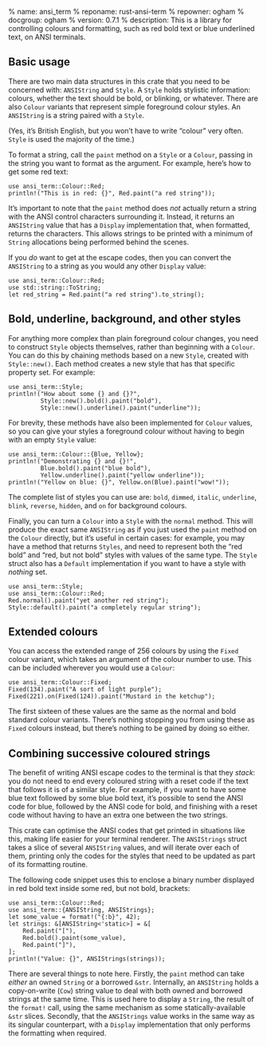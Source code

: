 % name: ansi_term
% reponame: rust-ansi-term
% repowner: ogham
% docgroup: ogham
% version: 0.7.1
% description: This is a library for controlling colours and formatting, such as red bold text or blue underlined text, on ANSI terminals.


## Basic usage

There are two main data structures in this crate that you need to be concerned with: `ANSIString` and `Style`.
A `Style` holds stylistic information: colours, whether the text should be bold, or blinking, or whatever.
There are also `Colour` variants that represent simple foreground colour styles.
An `ANSIString` is a string paired with a `Style`.

(Yes, it’s British English, but you won’t have to write “colour” very often. `Style` is used the majority of the time.)

To format a string, call the `paint` method on a `Style` or a `Colour`, passing in the string you want to format as the argument.
For example, here’s how to get some red text:

    use ansi_term::Colour::Red;
    println!("This is in red: {}", Red.paint("a red string"));

It’s important to note that the `paint` method does *not* actually return a string with the ANSI control characters surrounding it.
Instead, it returns an `ANSIString` value that has a `Display` implementation that, when formatted, returns the characters.
This allows strings to be printed with a minimum of `String` allocations being performed behind the scenes.

If you *do* want to get at the escape codes, then you can convert the `ANSIString` to a string as you would any other `Display` value:

    use ansi_term::Colour::Red;
    use std::string::ToString;
    let red_string = Red.paint("a red string").to_string();


## Bold, underline, background, and other styles

For anything more complex than plain foreground colour changes, you need to construct `Style` objects themselves, rather than beginning with a `Colour`.
You can do this by chaining methods based on a new `Style`, created with `Style::new()`.
Each method creates a new style that has that specific property set.
For example:

    use ansi_term::Style;
    println!("How about some {} and {}?",
             Style::new().bold().paint("bold"),
             Style::new().underline().paint("underline"));

For brevity, these methods have also been implemented for `Colour` values, so you can give your styles a foreground colour without having to begin with an empty `Style` value:

    use ansi_term::Colour::{Blue, Yellow};
    println!("Demonstrating {} and {}!",
             Blue.bold().paint("blue bold"),
             Yellow.underline().paint("yellow underline"));
    println!("Yellow on blue: {}", Yellow.on(Blue).paint("wow!"));

The complete list of styles you can use are:
`bold`, `dimmed`, `italic`, `underline`, `blink`, `reverse`, `hidden`, and `on` for background colours.

Finally, you can turn a `Colour` into a `Style` with the `normal` method.
This will produce the exact same `ANSIString` as if you just used the `paint` method on the `Colour` directly, but it’s useful in certain cases: for example, you may have a method that returns `Styles`, and need to represent both the “red bold” and “red, but not bold” styles with values of the same type. The `Style` struct also has a `Default` implementation if you want to have a style with *nothing* set.

    use ansi_term::Style;
    use ansi_term::Colour::Red;
    Red.normal().paint("yet another red string");
    Style::default().paint("a completely regular string");


## Extended colours

You can access the extended range of 256 colours by using the `Fixed` colour variant, which takes an argument of the colour number to use.
This can be included wherever you would use a `Colour`:

    use ansi_term::Colour::Fixed;
    Fixed(134).paint("A sort of light purple");
    Fixed(221).on(Fixed(124)).paint("Mustard in the ketchup");

The first sixteen of these values are the same as the normal and bold standard colour variants.
There’s nothing stopping you from using these as `Fixed` colours instead, but there’s nothing to be gained by doing so either.


## Combining successive coloured strings

The benefit of writing ANSI escape codes to the terminal is that they *stack*: you do not need to end every coloured string with a reset code if the text that follows it is of a similar style.
For example, if you want to have some blue text followed by some blue bold text, it’s possible to send the ANSI code for blue, followed by the ANSI code for bold, and finishing with a reset code without having to have an extra one between the two strings.

This crate can optimise the ANSI codes that get printed in situations like this, making life easier for your terminal renderer.
The `ANSIStrings` struct takes a slice of several `ANSIString` values, and will iterate over each of them, printing only the codes for the styles that need to be updated as part of its formatting routine.

The following code snippet uses this to enclose a binary number displayed in red bold text inside some red, but not bold, brackets:

    use ansi_term::Colour::Red;
    use ansi_term::{ANSIString, ANSIStrings};
    let some_value = format!("{:b}", 42);
    let strings: &[ANSIString<'static>] = &[
        Red.paint("["),
        Red.bold().paint(some_value),
        Red.paint("]"),
    ];
    println!("Value: {}", ANSIStrings(strings));

There are several things to note here.
Firstly, the `paint` method can take *either* an owned `String` or a borrowed `&str`.
Internally, an `ANSIString` holds a copy-on-write (`Cow`) string value to deal with both owned and borrowed strings at the same time.
This is used here to display a `String`, the result of the `format!` call, using the same mechanism as some statically-available `&str` slices.
Secondly, that the `ANSIStrings` value works in the same way as its singular counterpart, with a `Display` implementation that only performs the formatting when required.